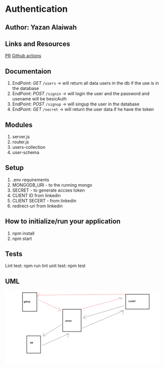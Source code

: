 # Authentication

## Author: Yazan Alaiwah
## Links and Resources
[PR](https://github.com/YazanAlaiwah-401-advanced-javascript/Authentication/pull/2)
[Github actions]()
## Documentaion
1. EndPoint: *GET* `/users` -> will return all data users in the db if the use is in the database
2. EndPoint: *POST* `/signin` -> will login the user and the password and usename will be besicAuth
3. EndPoint: *POST* `/signup` -> will singup the user in the database
4. EndPoint: *GET* `/secret` -> will return the user data if he have the token
## Modules

1. server.js
2. router.js
3. users-collection
4. user-schema
## Setup
1. .env requirements
3. MONGODB_URI - to the running mongo 
4. SECRET - to generate accses token
5. CLIENT ID from linkedin
6. CLIENT SECERT - from linkedin
7. redirect-uri from linkedin

## How to initialize/run your application
1. npm install
2. npm start


## Tests
Lint test: npm run lint
unit test: npm test

## UML

![uml](./assets/class13.png)